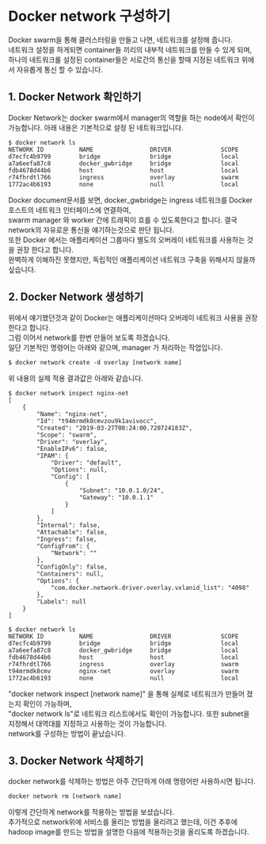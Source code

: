 # Docker network 구성하기
Docker swarm을 통해 클러스터링을 만들고 나면, 네트워크를 설정해 줍니다.  
네트워크 설정을 하게되면 container들 끼리의 내부적 네트워크를 만들 수 있게 되며,  
하나의 네트워크롤 설정된 container들은 서로간의 통신을 할때 지정된 네트워크 위에서 자유롭게 통신 할 수 있습니다.  

## 1. Docker Network 확인하기
Docker Network는 docker swarm에서 manager의 역할을 하는 node에서 확인이 가능합니다.
아래 내용은 기본적으로 설정 된 네트워크입니다.  
```{text}
$ docker network ls
NETWORK ID          NAME                DRIVER              SCOPE
d7ecfc4b9799        bridge              bridge              local
a7a6eefa87c8        docker_gwbridge     bridge              local
fdb4678d44b6        host                host                local
r74fhrdtl766        ingress             overlay             swarm
1772ac4b6193        none                null                local
```
Docker document문서를 보면, docker_gwbridge는 ingress 네트워크를 Docker 호스트의 네트워크 인터페이스에 연결하여,  
swarm manager 와 worker 간에 트래픽이 흐를 수 있도록한다고 합니다. 결국 network의 자유로운 통신을 얘기하는것으로 판단 됩니다.  
또한 Docker 에서는 애플리케이션 그룹마다 별도의 오버레이 네트워크를 사용하는 것을 권장 한다고 합니다.  
완벽하게 이해하진 못했지만, 독립적인 애플리케이션 네트워크 구축을 위해서지 않을까 싶습니다. 

## 2. Docker Network 생성하기
위에서 얘기했던것과 같이 Docker는 애플리케이션마다 오버레이 네트워크 사용을 권장한다고 합니다.  
그럼 이어서 network를 한번 만들어 보도록 하겠습니다.  
일단 기본적인 명령어는 아래와 같으며, manager 가 처리하는 작업입니다.
```{text}
$ docker network create -d overlay [network name]
```
위 내용의 실제 적용 결과값은 아래와 같습니다.  
```{text}
$ docker network inspect nginx-net
[
    {
        "Name": "nginx-net",
        "Id": "t94mrmdk8cmvzou9k1avivocc",
        "Created": "2019-03-27T08:24:00.720724183Z",
        "Scope": "swarm",
        "Driver": "overlay",
        "EnableIPv6": false,
        "IPAM": {
            "Driver": "default",
            "Options": null,
            "Config": [
                {
                    "Subnet": "10.0.1.0/24",
                    "Gateway": "10.0.1.1"
                }
            ]
        },
        "Internal": false,
        "Attachable": false,
        "Ingress": false,
        "ConfigFrom": {
            "Network": ""
        },
        "ConfigOnly": false,
        "Containers": null,
        "Options": {
            "com.docker.network.driver.overlay.vxlanid_list": "4098"
        },
        "Labels": null
    }
]

$ docker network ls
NETWORK ID          NAME                DRIVER              SCOPE
d7ecfc4b9799        bridge              bridge              local
a7a6eefa87c8        docker_gwbridge     bridge              local
fdb4678d44b6        host                host                local
r74fhrdtl766        ingress             overlay             swarm
t94mrmdk8cmv        nginx-net           overlay             swarm
1772ac4b6193        none                null                local
```
"docker network inspect [network name]" 을 통해 실제로 네트워크가 만들어 졌는지 확인이 가능하며,  
"docker network ls"로 네트워크 리스트에서도 확인이 가능합니다. 또한 subnet을 지정해서 대역대를 지정하고 사용하는 것이 가능합니다.  
network를 구성하는 방법이 끝났습니다. 

## 3. Docker Network 삭제하기
docker network를 삭제하는 방법은 아주 간단하게 아래 명령어만 사용하시면 됩니다.
```{text}
docker network rm [network name]
```

이렇게 간단하게 network를 적용하는 방법을 보셨습니다.  
추가적으로 network위에 서비스를 올리는 방법을 올리려고 했는데, 이건 추후에 hadoop image를 만드는 방법을 설명한 다음에 적용하는것을 올리도록 하겠습니다.
